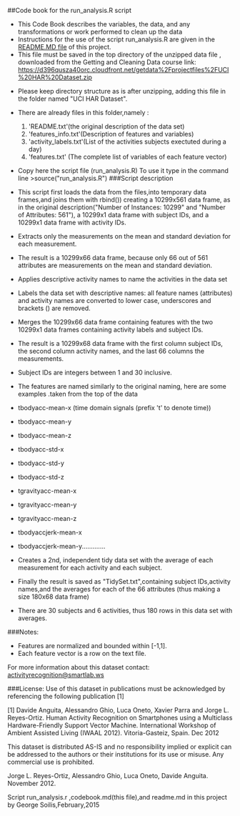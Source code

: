 ##Code book for the run_analysis.R script  
- This Code Book describes the variables, the data, and any transformations or work performed to clean up the data
- Instructions for the use of the script run_analysis.R are given in the [README.MD file]( https://github.com/georgesoilis/GettingAndCleaningData/blob/master/README.md) of this project.
 - This file must be saved in the top directory of the unzipped data file ,
 downloaded from the Getting and Cleaning Data course link:
 <https://d396qusza40orc.cloudfront.net/getdata%2Fprojectfiles%2FUCI%20HAR%20Dataset.zip>
 * Please keep directory structure as is after unzipping,
 adding this file in the folder named "UCI HAR Dataset".
- There are already files in this folder,namely :
  1. 'README.txt'(the original description of the data set)
  2. 'features_info.txt'(Description of features and variables)
  3. 'activity_labels.txt'(List of the activities subjects exectuted during a day)
  4. 'features.txt' (The complete list of variables of each feature vector)
- Copy here the script file (run_analysis.R)
 To use it type in the command line >source("run_analysis.R")
###Script description 
- This script first loads the data from the files,into temporary data frames,and joins them with rbind())
 creating a 10299x561 data frame, as in the original description("Number of Instances: 10299" and "Number of Attributes: 561"),
 a 10299x1 data frame with subject IDs, and a 10299x1 data frame with activity IDs. 
- Extracts only the measurements on the mean and standard deviation for each measurement. 
- The result is a 10299x66 data frame, because only 66 out of 561 attributes are measurements on the mean and standard deviation.
- Applies descriptive activity names to name the activities in the data set 
- Labels the data set with descriptive names: all feature names (attributes) and activity names are converted to lower case,
 underscores and brackets () are removed.
- Merges the 10299x66 data frame containing features with the two 10299x1 data frames containing activity labels and subject IDs.
- The result is a 10299x68 data frame with the first column subject IDs,
 the second column activity names, and the last 66 columns the measurements.
- Subject IDs are integers between 1 and 30 inclusive.
- The features are named similarly to the original naming,
 here are some examples .taken from the top of the data
- tbodyacc-mean-x (time domain signals (prefix 't' to denote time))
- tbodyacc-mean-y 
- tbodyacc-mean-z 
- tbodyacc-std-x 
- tbodyacc-std-y 
- tbodyacc-std-z 
- tgravityacc-mean-x 
- tgravityacc-mean-y
- tgravityacc-mean-z
- tbodyaccjerk-mean-x
- tbodyaccjerk-mean-y.............

- Creates a 2nd, independent tidy data set with the average of each measurement for each activity and each subject. 
- Finally the result is saved as "TidySet.txt",containing subject IDs,activity names,and the averages for each 
 of the 66 attributes (thus making a size 180x68 data frame)
- There are 30 subjects and 6 activities, thus 180 rows in this data set with averages.
 
###Notes: 
- Features are normalized and bounded within [-1,1].
- Each feature vector is a row on the text file.

For more information about this dataset contact: activityrecognition@smartlab.ws

###License:
Use of this dataset in publications must be acknowledged by referencing the following publication [1] 

[1] Davide Anguita, Alessandro Ghio, Luca Oneto, Xavier Parra and Jorge L. Reyes-Ortiz. Human Activity Recognition on Smartphones using a Multiclass Hardware-Friendly Support Vector Machine. International Workshop of Ambient Assisted Living (IWAAL 2012). Vitoria-Gasteiz, Spain. Dec 2012

This dataset is distributed AS-IS and no responsibility implied or explicit can be addressed to the authors or their institutions for its use or misuse. Any commercial use is prohibited.

Jorge L. Reyes-Ortiz, Alessandro Ghio, Luca Oneto, Davide Anguita. November 2012.

Script run_analysis.r ,codebook.md(this file),and readme.md in this project by George Soilis,February,2015 